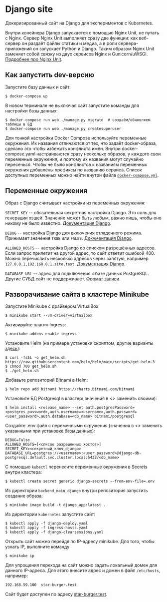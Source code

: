 # Django site

Докеризированный сайт на Django для экспериментов с Kubernetes.

Внутри конейнера Django запускается с помощью Nginx Unit, не путать с Nginx. Сервер Nginx Unit выполняет сразу две функции: как веб-сервер он раздаёт файлы статики и медиа, а в роли сервера-приложений он запускает Python и Django. Таким образом Nginx Unit заменяет собой связку из двух сервисов Nginx и Gunicorn/uWSGI. [Подробнее про Nginx Unit](https://unit.nginx.org/).

## Как запустить dev-версию

Запустите базу данных и сайт:

```shell-session
$ docker-compose up
```

В новом терминале не выключая сайт запустите команды для настройки базы данных:

```shell-session
$ docker-compose run web ./manage.py migrate  # создаём/обновляем таблицы в БД
$ docker-compose run web ./manage.py createsuperuser
```

Для тонкой настройки Docker Compose используйте переменные окружения. Их названия отличаются от тех, что задаёт docker-образа, сделано это чтобы избежать конфликта имён. Внутри docker-compose.yaml настраиваются сразу несколько образов, у каждого свои переменные окружения, и поэтому их названия могут случайно пересечься. Чтобы не было конфликтов к названиям переменных окружения добавлены префиксы по названию сервиса. Список доступных переменных можно найти внутри файла [`docker-compose.yml`](./docker-compose.yml).

## Переменные окружения

Образ с Django считывает настройки из переменных окружения:

`SECRET_KEY` -- обязательная секретная настройка Django. Это соль для генерации хэшей. Значение может быть любым, важно лишь, чтобы оно никому не было известно. [Документация Django](https://docs.djangoproject.com/en/3.2/ref/settings/#secret-key).

`DEBUG` -- настройка Django для включения отладочного режима. Принимает значения `TRUE` или `FALSE`. [Документация Django](https://docs.djangoproject.com/en/3.2/ref/settings/#std:setting-DEBUG).

`ALLOWED_HOSTS` -- настройка Django со списком разрешённых адресов. Если запрос прилетит на другой адрес, то сайт ответит ошибкой 400. Можно перечислить несколько адресов через запятую, например `127.0.0.1,192.168.0.1,site.test`. [Документация Django](https://docs.djangoproject.com/en/3.2/ref/settings/#allowed-hosts).

`DATABASE_URL` -- адрес для подключения к базе данных PostgreSQL. Другие СУБД сайт не поддерживает. [Формат записи](https://github.com/jacobian/dj-database-url#url-schema).

## Разворачивание сайта в кластере Minikube

Запустите Minikube с драйвером VirtualBox:

```shell-session
$ minikube start --vm-driver=virtualbox
```

Активируйте плагин Ingress:
```shell-session
$ minikube addons enable ingress
```

Установите Helm (на примере установки скриптом, другие варианты [здесь](https://helm.sh/docs/intro/install/)):

```shell-session
$ curl -fsSL -o get_helm.sh https://raw.githubusercontent.com/helm/helm/main/scripts/get-helm-3
$ chmod 700 get_helm.sh
$ ./get_helm.sh
```

Добавьте репозиторий Bitnami в Helm:

```shell-session
$ helm repo add bitnami https://charts.bitnami.com/bitnami 
```

Установите БД Postgresql в кластер( значения в <> заменить своими):

```shell-session
$ helm install <release_name> --set auth.postgresPassword=<postgres_password>,auth.username=<username>,auth.password=<user_password>,auth.database=<db_name> bitnami/postgresql
```

Создайте .env файл с переменными окружения (значения в <> заменить указанными при установке базы данных):

```shell-session
DEBUG=False
ALLOWED_HOSTS=[<список разрешенных хостов>]
SECRET_KEY=<секретный_ключ_django>
DATABASE_URL=postgres://<username>:<user_password>@django-db-postgresql.default.svc.cluster.local:5432/<db_name>
```

С помощью `kubectl` перенесите переменные окружения в Secrets внутри кластера:

```shell-session
$ kubectl create secret generic django-secrets --from-env-file=.env
```
Из директории `backend_main_django` внутри репозитория запустить создание образа:

```shell-session
$ minikube image build -t django_app:latest .
```

Из директории `kubernetes` запустите сайт:

```shell-session
$ kubectl apply -f django-deploy.yaml
$ kubectl apply -f ingress-hosts.yaml
$ kubectl apply -f django-clearsessions.yaml
```

Открыть сайт можно перейдя по IP-адресу minikube. Для того, чтобы узнать IP, выполните команду

```shell-session
$ minikube ip
```

Для упрощения перехода на сайт можно задать локальный домен для данного IP-адреса. Для этого внесите адрес и домен в файл `/etc/hosts`, например:

```shell-session
192.168.59.100	star-burger.test
```

Сайт будет доступен по адресу [star-burger.test](star-burger.test).